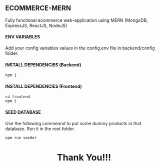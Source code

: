 ## ECOMMERCE-MERN
Fully functional ecommerce web-application using MERN (MongoDB, ExpressJS, ReactJS, NodeJS)

#### ENV VARIABLES

Add your config variables values in the config.env file in backend/config folder.

#### INSTALL DEPENDENCIES (Backend)

```
npm i
```

#### INSTALL DEPENDENCIES (Frontend)

```
cd frontend
npm i
```



#### SEED DATABASE

Use the following commeand to put some dummy products in that database.
Run it in the root folder.

```
npm run seeder
```



<h1 align="center">Thank You!!!</h1>
